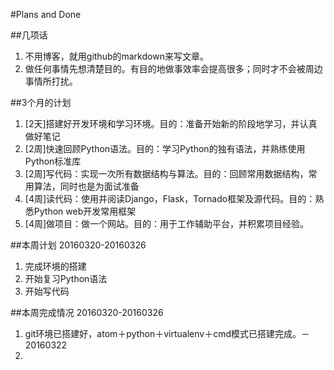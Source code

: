 #Plans and Done

##几项话

1. 不用博客，就用github的markdown来写文章。
2. 做任何事情先想清楚目的。有目的地做事效率会提高很多；同时才不会被周边事情所打扰。


##3个月的计划
1. [2天]搭建好开发环境和学习环境。目的：准备开始新的阶段地学习，并认真做好笔记
2. [2周]快速回顾Python语法。目的：学习Python的独有语法，并熟练使用Python标准库
3. [2周]写代码：实现一次所有数据结构与算法。目的：回顾常用数据结构，常用算法，同时也是为面试准备
4. [4周]读代码：使用并阅读Django，Flask，Tornado框架及源代码。目的：熟悉Python web开发常用框架
5. [4周]做项目：做一个网站。目的：用于工作辅助平台，并积累项目经验。

##本周计划 20160320-20160326
1. 完成环境的搭建
2. 开始复习Python语法
3. 开始写代码

##本周完成情况 20160320-20160326
1. git环境已搭建好，atom＋python＋virtualenv＋cmd模式已搭建完成。－20160322
2.
